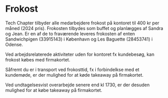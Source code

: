 # Frokost

Tech Chapter tilbyder alle medarbejdere frokost på kontoret til 400 kr per måned (2024 pris). Frokosten tilbydes som buffet og planlægges af Sandra og Jean. Er en af de to fraværende leveres frokosten af enten Sandwichpigen (33915143) i København og Les Baguette (28453741) i Odense.

Ved arbejdsrelaterede aktiviteter uden for kontoret fx kundebesøg, kan frokost købes med firmakortet.

Såfremt du er i transport ved frokosttid, fx i forbindelkse med et kundemøde, er der mulighed for at køde takeaway på firmakortet.

Ved undtagelsesvist overarbejde senere end kl 1730, er der desuden mulighed for at købe takeaway på firmakortet.
